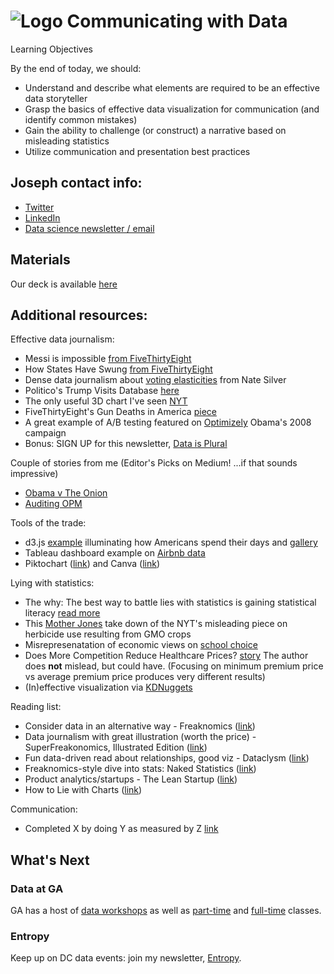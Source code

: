 # ![Logo](https://ga-dash.s3.amazonaws.com/production/assets/logo-9f88ae6c9c3871690e33280fcf557f33.png) Communicating with Data


Learning Objectives

By the end of today, we should:

- Understand and describe what elements are required to be an effective data storyteller
- Grasp the basics of effective data visualization for communication (and identify common mistakes)
- Gain the ability to challenge (or construct) a narrative based on misleading statistics
- Utilize communication and presentation best practices

## Joseph contact info:

- [Twitter](https://twitter.com/josephofiowa)
- [LinkedIn](https://www.linkedin.com/in/josephofiowa/)
- [Data science newsletter / email](https://us14.campaign-archive.com/home/?u=e29c852bdacd995b3e5b3a27a&id=0efcf147e7)

## Materials


Our deck is available [here](https://github.com/josephofiowa/GA-DSI/blob/master/communicating-with-data/communicating-with-data.pdf)


## Additional resources:

Effective data journalism:

- Messi is impossible [from FiveThirtyEight](https://fivethirtyeight.com/features/lionel-messi-is-impossible/)
- How States Have Swung [from FiveThirtyEight](http://www.nytimes.com/interactive/2012/10/15/us/politics/swing-history.html?_r=2&)
- Dense data journalism about [voting elasticities](http://fivethirtyeight.com/features/swing-voters-and-elastic-states/) from Nate Silver
- Politico's Trump Visits Database [here](http://www.politico.com/interactives/databases/trump-white-house-visitor-logs-and-records/index.html)
- The only useful 3D chart I've seen [NYT](http://www.nytimes.com/interactive/2015/03/19/upshot/3d-yield-curve-economic-growth.html)
- FiveThirtyEight's Gun Deaths in America [piece](http://fivethirtyeight.com/features/gun-deaths/)
- A great example of A/B testing featured on [Optimizely](https://blog.optimizely.com/2010/11/29/how-obama-raised-60-million-by-running-a-simple-experiment/) Obama's 2008 campaign
- Bonus: SIGN UP for this newsletter, [Data is Plural](http://tinyletter.com/data-is-plural/)

Couple of stories from me (Editor's Picks on Medium! ...if that sounds impressive)

- [Obama v The Onion](https://medium.com/@josephofiowa/what-real-fake-news-says-about-obamas-presidency-4bf42be71ff1)
- [Auditing OPM](https://medium.com/@josephofiowa/auditing-the-feds-what-determines-a-federal-government-snow-day-75a3432c613a)

Tools of the trade:

- d3.js [example](https://flowingdata.com/2015/12/15/a-day-in-the-life-of-americans/) illuminating how Americans spend their days and [gallery](https://github.com/d3/d3/wiki/Gallery)
- Tableau dashboard example on [Airbnb data](https://public.tableau.com/en-us/s/blog/2015/07/analyzing-airbnb-data)
- Piktochart ([link](https://piktochart.com/)) and Canva ([link](https://www.canva.com/))


Lying with statistics:

- The why: The best way to battle lies with statistics is gaining statistical literacy [read more](https://aeon.co/ideas/how-statistics-are-twisted-to-obscure-public-understanding?utm_term=0_411a82e59d-3e1e9c0ee9-69057898&utm_content=buffer45831&utm_medium=social&utm_source=twitter.com&utm_campaign=buffer)
- This [Mother Jones](http://www.motherjones.com/kevin-drum/2016/11/how-mislead-statistics-gmo-crops-edition) take down of the NYT's misleading piece on herbicide use resulting from GMO crops
- Misrepresenatation of economic views on [school choice](http://reason.com/blog/2017/01/02/the-new-york-times-gets-everything-wrong)
- Does More Competition Reduce Healthcare Prices? [story](https://www.linkedin.com/pulse/does-more-competition-lead-lower-health-insurance-prices-cohen) The author does **not** mislead, but could have. (Focusing on minimum premium price vs average premium price produces very different results)
- (In)effective visualization via [KDNuggets](http://www.kdnuggets.com/2017/03/what-makes-good-data-visualization.html)


Reading list:

- Consider data in an alternative way - Freaknomics ([link](https://www.amazon.com/gp/product/0060731338?ie=UTF8&tag=josephofiowa-20&camp=1789&linkCode=xm2&creativeASIN=0060731338))
- Data journalism with great illustration (worth the price) - SuperFreakonomics, Illustrated Edition ([link](https://www.amazon.com/gp/product/0061941220?ie=UTF8&tag=josephofiowa-20&camp=1789&linkCode=xm2&creativeASIN=0061941220))
- Fun data-driven read about relationships, good viz - Dataclysm ([link](https://www.amazon.com/gp/product/0385347391?ie=UTF8&tag=josephofiowa-20&camp=1789&linkCode=xm2&creativeASIN=0385347391))
- Freaknomics-style dive into stats: Naked Statistics ([link](https://www.amazon.com/gp/product/039334777X?ie=UTF8&tag=josephofiowa-20&camp=1789&linkCode=xm2&creativeASIN=039334777X))
- Product analytics/startups - The Lean Startup ([link](https://www.amazon.com/gp/product/0307887898/ref=as_li_tl?ie=UTF8&camp=1789&creative=9325&creativeASIN=0307887898&linkCode=as2&tag=josephofiowa-20&linkId=6a6bcfcfbe5a63807f7f29069a8b9164))
- How to Lie with Charts ([link](https://www.amazon.com/gp/product/1583487670/ref=as_li_qf_sp_asin_il_tl?ie=UTF8&tag=josephofiowa-20&camp=1789&creative=9325&linkCode=as2&creativeASIN=1583487670&linkId=a00679f88b15f424369578494b6f7537))

Communication:

- Completed X by doing Y as measured by Z [link](https://www.linkedin.com/pulse/20140929001534-24454816-my-personal-formula-for-a-better-resume)

## What's Next

### Data at GA

GA has a host of [data workshops](https://generalassemb.ly/education?format=classes-workshops&topic=8) as well as [part-time](https://generalassemb.ly/education?format=courses&topic=8) and [full-time](https://generalassemb.ly/education?topic=8&format=immersives) classes.

### Entropy

Keep up on DC data events: join my newsletter, [Entropy](https://www.josephofiowa.com/entropy/).
